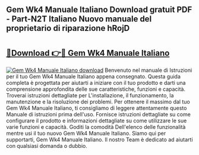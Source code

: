 ## Gem Wk4 Manuale Italiano Download gratuit PDF - Part-N2T Italiano Nuovo manuale del proprietario di riparazione hRojD

# <h2><a href="http://dfg6qq.blite.top/?on=Gem+Wk4+Manuale+Italiano">🔗Download 👉🔴 Gem Wk4 Manuale Italiano</a></h2>

[![Gem Wk4 Manuale Italiano download](https://i.imgur.com/lujVjoI.png)](http://dfg6qq.blite.top/?on=Gem+Wk4+Manuale+Italiano)
Benvenuto nel manuale di Istruzioni per il tuo Gem Wk4 Manuale Italiano appena consegnato. Questa guida completa è progettata per aiutarti a iniziare con il tuo prodotto e darti una comprensione approfondita delle sue caratteristiche, funzioni e capacità. Troverai istruzioni dettagliate per L'installazione, il funzionamento, la manutenzione e la risoluzione dei problemi. Per ottenere il massimo dal tuo Gem Wk4 Manuale Italiano, ti consigliamo di leggere attentamente questo Manuale di istruzioni prima dell'uso. Fornisce istruzioni dettagliate su come configurare il prodotto e informazioni dettagliate su come utilizzare le sue varie funzioni e capacità. Goditi la comodità Dell'elenco delle funzionalità mentre usi il tuo nuovo Gem Wk4 Manuale Italiano. Siamo qui per supportarti, Gem Wk4 Manuale Italiano. Il nostro Team è dedicato ad aiutarti con qualsiasi domanda o dubbio.
